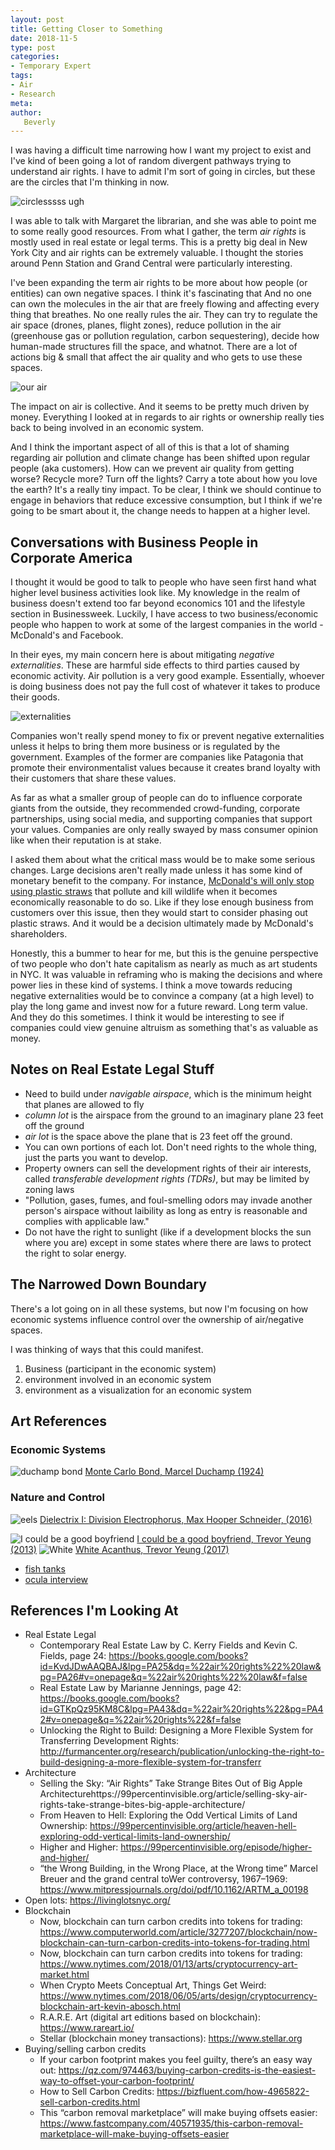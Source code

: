 ```yaml
---
layout: post
title: Getting Closer to Something
date: 2018-11-5
type: post
categories:
- Temporary Expert
tags:
- Air
- Research
meta:
author:
   Beverly
---
```


I was having a difficult time narrowing how I want my project to exist and I've kind of been going a lot of random divergent pathways trying to understand air rights. I have to admit I'm sort of going in circles, but these are the circles that I'm thinking in now.

![circlesssss ugh](/assets/temp-exp/air-systems-connections.jpg)

I was able to talk with Margaret the librarian, and she was able to point me to some really good resources. From what I gather, the term *air rights* is mostly used in real estate or legal terms. This is a pretty big deal in New York City and air rights can be extremely valuable. I thought the stories around Penn Station and Grand Central were particularly interesting.

I've been expanding the term air rights to be more about how people (or entities) can own negative spaces. I think it's fascinating that And no one can own the molecules in the air that are freely flowing and affecting every thing that breathes. No one really rules the air. They can try to regulate the air space (drones, planes, flight zones), reduce pollution in the air (greenhouse gas or pollution regulation, carbon sequestering), decide how human-made structures fill the space, and whatnot. There are a lot of actions big & small that affect the air quality and who gets to use these spaces.

![our air](/assets/temp-exp/your-air-my-air.jpg)

The impact on air is collective. And it seems to be pretty much driven by money. Everything I looked at in regards to air rights or ownership really ties back to being involved in an economic system.

And I think the important aspect of all of this is that a lot of shaming regarding air pollution and climate change has been shifted upon regular people (aka customers). How can we prevent air quality from getting worse? Recycle more? Turn off the lights? Carry a tote about how you love the earth? It's a really tiny impact. To be clear, I think we should continue to engage in behaviors that reduce excessive consumption, but I think if we're going to be smart about it, the change needs to happen at a higher level.

## Conversations with Business People in Corporate America

I thought it would be good to talk to people who have seen first hand what higher level business activities look like. My knowledge in the realm of business doesn't extend too far beyond economics 101 and the lifestyle section in Businessweek. Luckily, I have access to two business/economic people who happen to work at some of the largest companies in the world - McDonald's and Facebook.

In their eyes, my main concern here is about mitigating *negative externalities*. These are harmful side effects to third parties caused by economic activity. Air pollution is a very good example. Essentially, whoever is doing business does not pay the full cost of whatever it takes to produce their goods.

![externalities](/assets/temp-exp/negative-externalities.png)

Companies won't really spend money to fix or prevent negative externalities unless it helps to bring them more business or is regulated by the government. Examples of the former are companies like Patagonia that promote their environmentalist values because it creates brand loyalty with their customers that share these values.

As far as what a smaller group of people can do to influence corporate giants from the outside, they recommended crowd-funding, corporate partnerships, using social media, and supporting companies that support your values. Companies are only really swayed by mass consumer opinion like when their reputation is at stake.

I asked them about what the critical mass would be to make some serious changes. Large decisions aren't really made unless it has some kind of monetary benefit to the company. For instance, [McDonald's will only stop using plastic straws](https://www.nbcnews.com/news/us-news/plastic-straws-clog-ocean-hurt-fish-now-there-s-growing-n877356) that pollute and kill wildlife when it becomes economically reasonable to do so. Like if they lose enough business from customers over this issue, then they would start to consider phasing out plastic straws. And it would be a decision ultimately made by McDonald's shareholders.

Honestly, this a bummer to hear for me, but this is the genuine perspective of two people who don't hate capitalism as nearly as much as art students in NYC. It was valuable in reframing who is making the decisions and where power lies in these kind of systems. I think a move towards reducing negative externalities would be to convince a company (at a high level) to play the long game and invest now for a future reward. Long term value. And they do this sometimes. I think it would be interesting to see if companies could view genuine altruism as something that's as valuable as money.

## Notes on Real Estate Legal Stuff

- Need to build under *navigable airspace*, which is the minimum height that planes are allowed to fly
- *column lot* is the airspace from the ground to an imaginary plane 23 feet off the ground
- *air lot* is the space above the plane that is 23 feet off the ground.
- You can own portions of each lot. Don't need rights to the whole thing, just the parts you want to develop.
- Property owners can sell the development rights of their air interests, called *transferable development rights (TDRs)*, but may be limited by zoning laws
- "Pollution, gases, fumes, and foul-smelling odors may invade another person's airspace without laibility as long as entry is reasonable and complies with applicable law."
- Do not have the right to sunlight (like if a development blocks the sun where you are) except in some states where there are laws to protect the right to solar energy.

## The Narrowed Down Boundary
There's a lot going on in all these systems, but now I'm focusing on how economic systems influence control over the ownership of air/negative spaces.

I was thinking of ways that this could manifest.

1. Business (participant in the economic system)
2. environment involved in an economic system
3. environment as a visualization for an economic system


<!-- ownership of air/negative spaces & how control is exerted by economic systems.
It's interesting how air rights is shaping the development of -->


## Art References

### Economic Systems

![duchamp bond](/assets/temp-exp/duchamp-bond.jpg)
[Monte Carlo Bond, Marcel Duchamp (1924)](https://www.toutfait.com/unmaking_the_museum/Monte%20Carlo%20Bond.html)

### Nature and Control

![eels](/assets/temp-exp/eels-max-hooper.jpg)
[Dielectrix I: Division Electrophorus, Max Hooper Schneider, (2016)](http://www.artnews.com/2016/10/07/a-shock-to-the-system-at-team-gallery-max-hooper-schneider-lets-electric-eels-control-the-lighting/)

![I could be a good boyfriend](/assets/temp-exp/trevor-yeung-encyc.jpg)
[I could be a good boyfriend, Trevor Yeung (2013)](http://trevoryeung.net/index.php?/past/trevor-yeungs-encyclopedia/)
![White ](/assets/temp-exp/Trevor-Yeung-White-Acanthus-Installation-shot-2017-Porcelain-stoneware-cotton-rattan-Dimensions-variable-Courtesy-of-the-Artist-and-Blindspot-Gallery-9999x700.jpg)
[White Acanthus, Trevor Yeung (2017)](http://trevoryeung.net/index.php?/little-plant/acanthus/)

- [fish tanks](http://artasiapacific.com/Blog/DecoratingAFishTankAConversationWithTrevorYeung)
- [ocula interview](https://ocula.com/magazine/conversations/trevor-yeung/)

## References I'm Looking At

- Real Estate Legal
  - Contemporary Real Estate Law by C. Kerry Fields and Kevin C. Fields, page 24: https://books.google.com/books?id=KvdJDwAAQBAJ&lpg=PA25&dq=%22air%20rights%22%20law&pg=PA26#v=onepage&q=%22air%20rights%22%20law&f=false
  - Real Estate Law by Marianne Jennings, page 42: https://books.google.com/books?id=GTKpQz95KM8C&lpg=PA43&dq=%22air%20rights%22&pg=PA42#v=onepage&q=%22air%20rights%22&f=false
  - Unlocking the Right to Build: Designing a More Flexible System for Transferring Development Rights: http://furmancenter.org/research/publication/unlocking-the-right-to-build-designing-a-more-flexible-system-for-transferr
- Architecture
  - Selling the Sky: “Air Rights” Take Strange Bites Out of Big Apple Architecturehttps://99percentinvisible.org/article/selling-sky-air-rights-take-strange-bites-big-apple-architecture/
  - From Heaven to Hell: Exploring the Odd Vertical Limits of Land Ownership: https://99percentinvisible.org/article/heaven-hell-exploring-odd-vertical-limits-land-ownership/
  - Higher and Higher: https://99percentinvisible.org/episode/higher-and-higher/
  - “the Wrong Building, in the Wrong Place, at the Wrong time” Marcel Breuer and the grand central toWer controversy, 1967–1969: https://www.mitpressjournals.org/doi/pdf/10.1162/ARTM_a_00198
- Open lots: https://livinglotsnyc.org/
- Blockchain
  - Now, blockchain can turn carbon credits into tokens for trading: https://www.computerworld.com/article/3277207/blockchain/now-blockchain-can-turn-carbon-credits-into-tokens-for-trading.html
  - Now, blockchain can turn carbon credits into tokens for trading: https://www.nytimes.com/2018/01/13/arts/cryptocurrency-art-market.html
  - When Crypto Meets Conceptual Art, Things Get Weird: https://www.nytimes.com/2018/06/05/arts/design/cryptocurrency-blockchain-art-kevin-abosch.html
  - R.A.R.E. Art (digital art editions based on blockchain): https://www.rareart.io/
  - Stellar (blockchain money transactions): https://www.stellar.org
- Buying/selling carbon credits
  - If your carbon footprint makes you feel guilty, there’s an easy way out: https://qz.com/974463/buying-carbon-credits-is-the-easiest-way-to-offset-your-carbon-footprint/
  - How to Sell Carbon Credits: https://bizfluent.com/how-4965822-sell-carbon-credits.html
  - This “carbon removal marketplace” will make buying offsets easier: https://www.fastcompany.com/40571935/this-carbon-removal-marketplace-will-make-buying-offsets-easier



<!-- Changing the

How to use preservation as a
vitrine -->

<!--more-->

 <!-- ![ideas]({{ site.baseurl }}/assets/temp-exp/air-systems-brainstorm.jpg) -->
